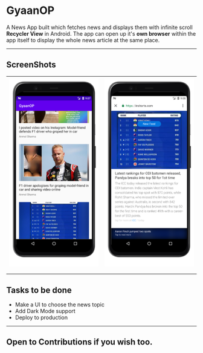 # GyaanOP

A News App built which fetches news and displays them with infinite scroll **Recycler View** in Android. The app can open up it's **own browser** within the app itself to display the whole news article at the same place.

---

## ScreenShots

|<img src = "https://github.com/arnoob16/GyaanOP/blob/master/Screenshots/homepage.png" >|<img src = "https://github.com/arnoob16/GyaanOP/blob/master/Screenshots/inbuilt%20webview.png">|
|---|---|

---

## Tasks to be done 
- Make a UI to choose the news topic
- Add Dark Mode support
- Deploy to production

---

## Open to Contributions if you wish too.
